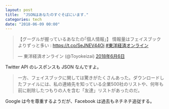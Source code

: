 ```yaml
---
layout: post
title:  "JSONはあなたのすぐそばにいます."
categories: tech
date: "2018-06-09 00:00"
---
```


<blockquote class="twitter-tweet" data-lang="ja"><p lang="ja" dir="ltr">【グーグルが握っているあなたの｢個人情報｣】 情報量はフェイスブックよりずっと多い : <a href="https://t.co/SeJNEV44Oi">https://t.co/SeJNEV44Oi</a> <a href="https://twitter.com/hashtag/%E6%9D%B1%E6%B4%8B%E7%B5%8C%E6%B8%88%E3%82%AA%E3%83%B3%E3%83%A9%E3%82%A4%E3%83%B3?src=hash&amp;ref_src=twsrc%5Etfw">#東洋経済オンライン</a></p>&mdash; 東洋経済オンライン (@Toyokeizai) <a href="https://twitter.com/Toyokeizai/status/1004241913854156801?ref_src=twsrc%5Etfw">2018年6月6日</a></blockquote>
<script async src="https://platform.twitter.com/widgets.js" charset="utf-8"></script>

Twitter API のレスポンスも JSON なんですよ。

> 一方、フェイスブックに関しては驚きがたくさんあった。ダウンロードしたファイルには、私の連絡先を知っている企業500社のリストや、何年も前に削除したつもりの人を含む「友達」リストがあったのだ。

Google は今を尊重するようだが、Facebook は過去もネチネチ追従する。
